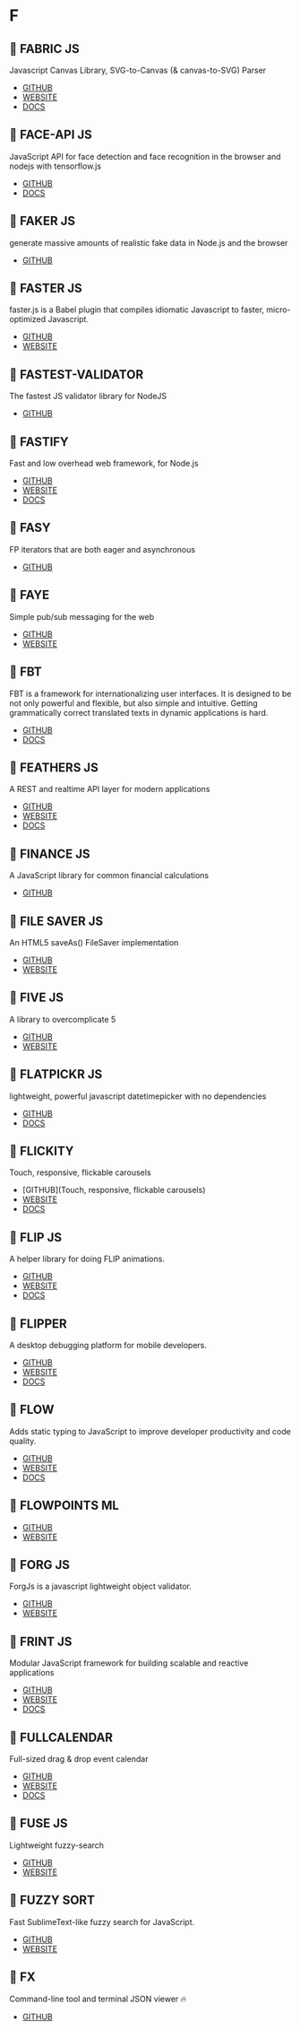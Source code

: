 # F

## :rocket: FABRIC JS

Javascript Canvas Library, SVG-to-Canvas (& canvas-to-SVG) Parser

* [GITHUB](https://github.com/fabricjs/fabric.js)
* [WEBSITE](http://fabricjs.com/)
* [DOCS](http://fabricjs.com/docs/)

## :rocket: FACE-API JS

JavaScript API for face detection and face recognition in the browser and nodejs with tensorflow.js

* [GITHUB](https://github.com/justadudewhohacks/face-api.js)
* [DOCS](https://justadudewhohacks.github.io/face-api.js/docs/globals.html)

## :rocket: FAKER JS

generate massive amounts of realistic fake data in Node.js and the browser

* [GITHUB](https://github.com/Marak/faker.js)

## :rocket: FASTER JS

faster.js is a Babel plugin that compiles idiomatic Javascript to faster, micro-optimized Javascript.

* [GITHUB](https://github.com/vzhou842/faster.js)
* [WEBSITE](https://www.npmjs.com/package/faster.js)

## :rocket: FASTEST-VALIDATOR

The fastest JS validator library for NodeJS

* [GITHUB](https://github.com/icebob/fastest-validator)

## :rocket: FASTIFY

Fast and low overhead web framework, for Node.js

* [GITHUB](https://github.com/fastify/fastify)
* [WEBSITE](https://www.fastify.io/)
* [DOCS](https://www.fastify.io/docs/latest/)

## :rocket: FASY

FP iterators that are both eager and asynchronous

* [GITHUB](https://github.com/getify/fasy)

## :rocket: FAYE

Simple pub/sub messaging for the web

* [GITHUB](https://github.com/faye/faye)
* [WEBSITE](https://faye.jcoglan.com/)

## :rocket: FBT

FBT is a framework for internationalizing user interfaces. It is designed to be not only powerful and flexible, but also simple and intuitive. Getting grammatically correct translated texts in dynamic applications is hard.

* [GITHUB](https://github.com/facebookincubator/fbt)
* [DOCS](https://facebookincubator.github.io/fbt/)

## :rocket: FEATHERS JS

A REST and realtime API layer for modern applications

* [GITHUB](https://github.com/feathersjs/feathers)
* [WEBSITE](https://feathersjs.com/)
* [DOCS](http://docs.feathersjs.com/)

## :rocket: FINANCE JS

A JavaScript library for common financial calculations

* [GITHUB](https://github.com/ebradyjobory/finance.js)

## :rocket: FILE SAVER JS

An HTML5 saveAs() FileSaver implementation

* [GITHUB](https://github.com/eligrey/FileSaver.js)
* [WEBSITE](https://eligrey.com/blog/saving-generated-files-on-the-client-side/)

## :rocket: FIVE JS

A library to overcomplicate 5

* [GITHUB](https://github.com/jackdclark/five)
* [WEBSITE](https://five.js.org/)

## :rocket: FLATPICKR JS

lightweight, powerful javascript datetimepicker with no dependencies

* [GITHUB](https://github.com/flatpickr/flatpickr)
* [DOCS](https://flatpickr.js.org/)

## :rocket: FLICKITY

Touch, responsive, flickable carousels

* [GITHUB](Touch, responsive, flickable carousels)
* [WEBSITE](https://flickity.metafizzy.co/)
* [DOCS](https://flickity.metafizzy.co/api.html)

## :rocket: FLIP JS

A helper library for doing FLIP animations.

* [GITHUB](https://github.com/googlearchive/flipjs)
* [WEBSITE](https://aerotwist.com/blog/flip-your-animations/)
* [DOCS](https://aerotwist.com/tutorials/)

## :rocket: FLIPPER

A desktop debugging platform for mobile developers.

* [GITHUB](https://github.com/facebook/flipper)
* [WEBSITE](https://fbflipper.com/)
* [DOCS](https://fbflipper.com/docs/understand.html)

## :rocket: FLOW

Adds static typing to JavaScript to improve developer productivity and code quality.

* [GITHUB](https://github.com/facebook/flow)
* [WEBSITE](https://flow.org/)
* [DOCS](https://flow.org/en/docs/)

## :rocket: FLOWPOINTS ML

* [GITHUB](https://github.com/mariusbrataas/flowpoints_ml)
* [WEBSITE](https://mariusbrataas.github.io/flowpoints_ml/)

## :rocket: FORG JS

ForgJs is a javascript lightweight object validator.

* [GITHUB](https://github.com/oussamahamdaoui/forgJs)
* [WEBSITE](https://oussamahamdaoui.github.io/forgjs-examples/)

## :rocket: FRINT JS

Modular JavaScript framework for building scalable and reactive applications

* [GITHUB](https://github.com/frintjs/frint)
* [WEBSITE](https://frint.js.org/)
* [DOCS](https://frint.js.org/docs)

## :rocket: FULLCALENDAR

Full-sized drag & drop event calendar

* [GITHUB](https://github.com/fullcalendar/fullcalendar)
* [WEBSITE](https://fullcalendar.io/)
* [DOCS](https://fullcalendar.io/docs)

## :rocket: FUSE JS

Lightweight fuzzy-search

* [GITHUB](https://github.com/krisk/Fuse)
* [WEBSITE](http://fusejs.io/)

## :rocket: FUZZY SORT

Fast SublimeText-like fuzzy search for JavaScript.

* [GITHUB](https://github.com/farzher/fuzzysort)
* [WEBSITE](https://rawgit.com/farzher/fuzzysort/master/test.html)

## :rocket: FX

Command-line tool and terminal JSON viewer :fire:

* [GITHUB](https://github.com/antonmedv/fx)

